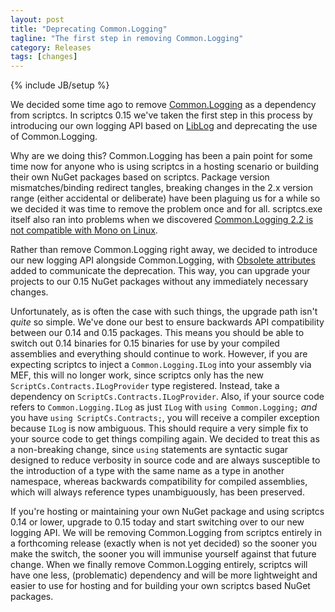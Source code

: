 ```yaml
---
layout: post
title: "Deprecating Common.Logging"
tagline: "The first step in removing Common.Logging"
category: Releases
tags: [changes]
---
```

{% include JB/setup %}

We decided some time ago to remove [Common.Logging](https://github.com/net-commons/common-logging) as a dependency from scriptcs. In scriptcs 0.15 we've taken the first step in this process by introducing our own logging API based on [LibLog](https://github.com/damianh/LibLog) and deprecating the use of Common.Logging.

Why are we doing this? Common.Logging has been a pain point for some time now for anyone who is using scriptcs in a hosting scenario or building their own NuGet packages based on scriptcs. Package version mismatches/binding redirect tangles, breaking changes in the 2.x version range (either accidental or deliberate) have been plaguing us for a while so we decided it was time to remove the problem once and for all. scriptcs.exe itself also ran into problems when we discovered [Common.Logging 2.2 is not compatible with Mono on Linux](https://github.com/scriptcs/scriptcs/issues/670).

Rather than remove Common.Logging right away, we decided to introduce our new logging API alongside Common.Logging, with [Obsolete attributes](https://msdn.microsoft.com/en-us/library/system.obsoleteattribute(v=vs.110).aspx) added to communicate the deprecation. This way, you can upgrade your projects to our 0.15 NuGet packages without any immediately necessary changes.

Unfortunately, as is often the case with such things, the upgrade path isn't *quite* so simple. We've done our best to ensure backwards API compatibility between our 0.14 and 0.15 packages. This means you should be able to switch out 0.14 binaries for 0.15 binaries for use by your compiled assemblies and everything should continue to work. However, if you are expecting scriptcs to inject a `Common.Logging.ILog` into your assembly via MEF, this will no longer work, since scriptcs only has the new `ScriptCs.Contracts.ILogProvider` type registered. Instead, take a dependency on `ScriptCs.Contracts.ILogProvider`. Also, if your source code refers to `Common.Logging.ILog` as just `ILog` with `using Common.Logging;` *and* you have `using ScriptCs.Contracts;`, you will receive a compiler exception because `ILog` is now ambiguous. This should require a very simple fix to your source code to get things compiling again. We decided to treat this as a non-breaking change, since `using` statements are syntactic sugar designed to reduce verbosity in source code and are always susceptible to the introduction of a type with the same name as a type in another namespace, whereas backwards compatibility for compiled assemblies, which will always reference types unambiguously, has been preserved.

If you're hosting or maintaining your own NuGet package and using scriptcs 0.14 or lower, upgrade to 0.15 today and start switching over to our new logging API. We will be removing Common.Logging from scriptcs entirely in a forthcoming release (exactly when is not yet decided) so the sooner you make the switch, the sooner you will immunise yourself against that future change. When we finally remove Common.Logging entirely, scriptcs will have one less, (problematic) dependency and will be more lightweight and easier to use for hosting and for building your own scriptcs based NuGet packages.
